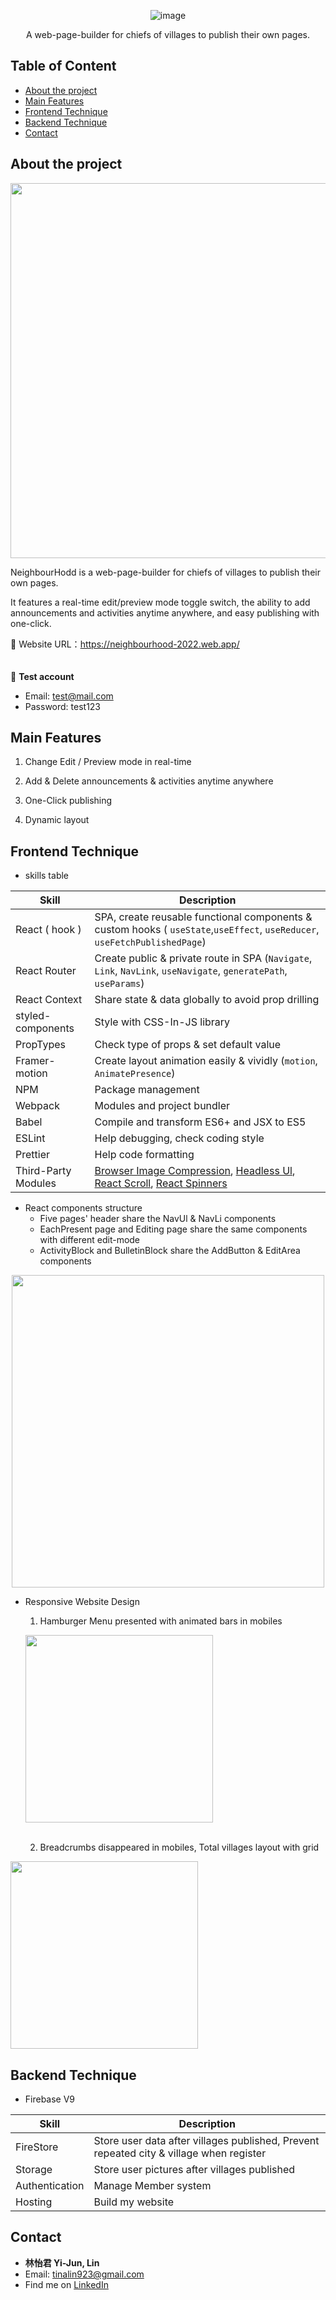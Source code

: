 <div align="center">
 
  ![image](https://user-images.githubusercontent.com/94776718/174472542-9b1bd2c4-6269-41d5-b487-f717c8fbdf29.png) 
  
  <p>A web-page-builder for chiefs of villages to publish their own pages. </p>
</div>
  
## Table of Content

- [About the project](#about-the-project)
- [Main Features](#main-features)
- [Frontend Technique](#frontend-technique)
- [Backend Technique](#backend-technique)
- [Contact](#contact)
  
## About the project
  
<div  align="center">

  <kbd>
    <img src="https://user-images.githubusercontent.com/94776718/174310804-1e513ec7-ece4-4d55-844d-455f03ad62cc.png" width=600px/> 
  </kbd>

</div>  
<p>NeighbourHodd  is a web-page-builder for chiefs of villages to publish their own pages.  </p>
<p>It features a real-time edit/preview mode toggle switch, the ability to add announcements and activities anytime anywhere, and easy publishing with
  one-click. 
</p>

:link: Website URL：https://neighbourhood-2022.web.app/    
<br />  
:house_with_garden: **Test account**
- Email: test@mail.com 
- Password: test123  


## Main Features

1. Change Edit / Preview mode in real-time

2. Add & Delete announcements & activities anytime anywhere

3. One-Click publishing

4. Dynamic layout

## Frontend Technique 

- skills table

| Skill | Description | 
|-------|-------------|
| React ( hook ) | SPA, create reusable functional components & custom hooks ( `useState`,`useEffect`, `useReducer`, `useFetchPublishedPage`) |
| React Router | Create public & private route in SPA (`Navigate`, `Link`, `NavLink`, `useNavigate`, `generatePath`, `useParams`) |
| React Context | Share state & data globally to avoid prop drilling |
| styled-components | Style with CSS-In-JS library |
| PropTypes | Check type of props & set default value |
| Framer-motion | Create layout animation easily & vividly (`motion`, `AnimatePresence`) |
| NPM | Package management |
| Webpack |Modules and project bundler |
| Babel | Compile and transform ES6+ and JSX to ES5 |
| ESLint | Help debugging, check coding style |
| Prettier | Help code formatting |
| Third-Party Modules | [Browser Image Compression](https://www.npmjs.com/package/browser-image-compression), [Headless Ul](https://headlessui.dev/react/dialog), [React Scroll](https://www.npmjs.com/package/react-scroll), [React Spinners](https://www.npmjs.com/package/react-spinners) | 

- React components structure 
  - Five pages' header share the NavUl & NavLi components
  - EachPresent page and Editing page share the same components with different edit-mode
  - ActivityBlock and BulletinBlock share the AddButton & EditArea components

<div align="center">  
  <kbd> <img src="https://user-images.githubusercontent.com/94776718/174304135-583eb62f-db69-4631-8af2-ba5505240146.png" width=500px/></kbd>
</div>

- Responsive Website Design

  1. Hamburger Menu presented with animated bars in mobiles  
 
  <img
   src="https://user-images.githubusercontent.com/94776718/174295384-4b419528-e115-4a0a-910d-6f9bfaff6f17.gif"
  height=300px />   
  <br/>

  2. Breadcrumbs disappeared in mobiles, Total villages layout with grid 

 <img
   src="https://user-images.githubusercontent.com/94776718/174656183-2820d260-83d9-4aba-b976-7749082c3be1.png"
  height=300px />  
 

## Backend Technique 

- Firebase V9

| Skill | Description |  
| ----- | ----------- |
| FireStore | Store user data after villages published, Prevent repeated city & village when register | 
| Storage | Store user pictures after villages published |
| Authentication | Manage Member system |
| Hosting | Build my website |
## Contact  
 - **林怡君 Yi-Jun, Lin**
 - Email: tinalin923@gmail.com 
 - Find me on [LinkedIn](https://www.linkedin.com/in/yi-jun-lin-353a14226/)


  
 





